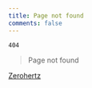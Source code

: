 ```yaml
---
title: Page not found
comments: false
---
```

`404`

> Page not found

[Zerohertz](https://zerohertz.github.io)